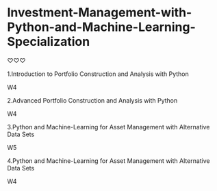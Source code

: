 # Investment-Management-with-Python-and-Machine-Learning-Specialization
♡♡♡

1.Introduction to Portfolio Construction and Analysis with Python

W4

2.Advanced Portfolio Construction and Analysis with Python

W4

3.Python and Machine-Learning for Asset Management with Alternative Data Sets

W5

4.Python and Machine-Learning for Asset Management with Alternative Data Sets

W4
